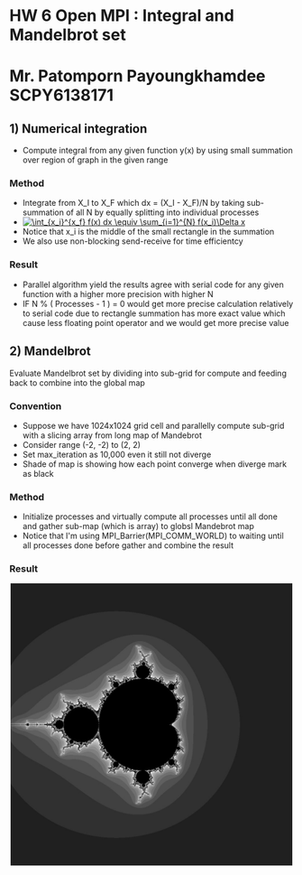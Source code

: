 # HW 6 Open MPI : Integral and Mandelbrot set 
# Mr. Patomporn Payoungkhamdee SCPY6138171

## 1) Numerical integration
* Compute integral from any given function y(x) by using small summation over region of graph in the given range

### Method
* Integrate from X_I to X_F which dx = (X_I - X_F)/N by taking sub-summation of all N by equally splitting into individual processes
* <a href="https://www.codecogs.com/eqnedit.php?latex=\int_{x_i}^{x_f}&space;f(x)&space;dx&space;\equiv&space;\sum_{i=1}^{N}&space;f(x_i)\Delta&space;x" target="_blank"><img src="https://latex.codecogs.com/gif.latex?\int_{x_i}^{x_f}&space;f(x)&space;dx&space;\equiv&space;\sum_{i=1}^{N}&space;f(x_i)\Delta&space;x" title="\int_{x_i}^{x_f} f(x) dx \equiv \sum_{i=1}^{N} f(x_i)\Delta x" /></a>
* Notice that x_i is the middle of the small rectangle in the summation
* We also use non-blocking send-receive for time efficientcy

### Result
* Parallel algorithm yield the results agree with serial code for any given function with a higher more precision with higher N 
* IF N % ( Processes - 1 ) = 0 would get more precise calculation relatively to serial code due to rectangle summation has more exact value which cause less floating point operator and we would get more precise value

## 2) Mandelbrot
Evaluate Mandelbrot set by dividing into sub-grid for compute and feeding back to combine into the global map

### Convention
* Suppose we have 1024x1024 grid cell and parallelly compute sub-grid with a slicing array from long map of Mandebrot
* Consider range (-2, -2) to (2, 2)
* Set max_iteration as 10,000 even it still not diverge
* Shade of map is showing how each point converge when diverge mark as black

### Method
* Initialize processes and virtually compute all processes until all done and gather sub-map (which is array) to globsl Mandebrot map
* Notice that I'm using MPI_Barrier(MPI_COMM_WORLD) to waiting until all processes done before gather and combine the result

### Result
<p align="center">
<img src="mandel_result.jpg" width="500px" >
</p>

